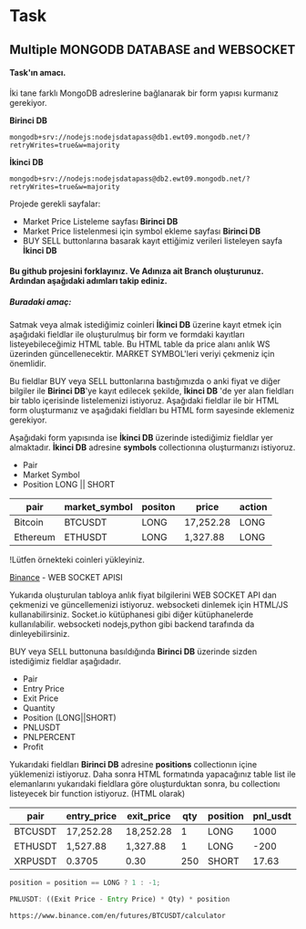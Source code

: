 # Task

## Multiple MONGODB DATABASE and WEBSOCKET

#### Task'ın amacı.

İki tane farklı MongoDB adreslerine bağlanarak bir form yapısı kurmanız gerekiyor.

**Birinci DB**

```ssh 
mongodb+srv://nodejs:nodejsdatapass@db1.ewt09.mongodb.net/?retryWrites=true&w=majority
```

**İkinci DB**

```ssh 
mongodb+srv://nodejs:nodejsdatapass@db2.ewt09.mongodb.net/?retryWrites=true&w=majority
```

Projede gerekli sayfalar:
- Market Price Listeleme sayfası **Birinci DB**
- Market Price listelenmesi için symbol ekleme sayfası **Birinci DB**
- BUY SELL buttonlarına basarak kayıt ettiğimiz verileri listeleyen sayfa **İkinci DB**

#### Bu github projesini forklayınız. Ve Adınıza ait Branch oluşturunuz. Ardından aşağıdaki adımları takip ediniz.

##### Buradaki amaç:

Satmak veya almak istediğimiz coinleri **İkinci DB** üzerine kayıt etmek için aşağıdaki fieldlar ile oluşturulmuş bir form ve formdaki kayıtları listeyebileceğimiz HTML table. Bu HTML table da price alanı anlık WS üzerinden güncellenecektir. MARKET SYMBOL'leri veriyi çekmeniz için önemlidir.

Bu fieldlar BUY veya SELL buttonlarına bastığımızda o anki fiyat ve diğer bilgiler ile **Birinci DB**'ye kayıt edilecek şekilde, **İkinci DB** 'de yer alan fieldları bir tablo içerisinde listelemenizi istiyoruz. Aşağıdaki fieldlar ile bir HTML form oluşturmanız ve aşağıdaki fieldları bu HTML form sayesinde eklemeniz gerekiyor.

Aşağıdaki form yapısında ise  **İkinci DB** üzerinde istediğimiz fieldlar yer almaktadır. **İkinci DB** adresine **symbols** collectionına oluşturmanızı istiyoruz.

- Pair
- Market Symbol
- Position LONG || SHORT

| pair | market_symbol | positon | price | action |
| ------ | ------ | ------ | ------ | ------ |
| Bitcoin | BTCUSDT  | LONG | 17,252.28 | LONG || SHORT (position varsa CLOSE) |
| Ethereum | ETHUSDT  | LONG| 1,327.88 | LONG || SHORT (position varsa CLOSE) |


!Lütfen örnekteki coinleri yükleyiniz.

 [Binance](https://github.com/binance/binance-spot-api-docs/blob/master/web-socket-streams.md) - WEB SOCKET APISI
 
Yukarıda oluşturulan tabloya anlık fiyat bilgilerini WEB SOCKET API dan çekmenizi ve güncellemenizi istiyoruz.
websocketi dinlemek için HTML/JS kullanabilirsiniz. Socket.io kütüphanesi gibi diğer kütüphanelerde kullanılabilir.
websocketi nodejs,python gibi backend tarafında da dinleyebilirsiniz.

BUY veya SELL buttonuna basıldığında  **Birinci DB** üzerinde sizden istediğimiz fieldlar aşağıdadır.

- Pair
- Entry Price
- Exit Price
- Quantity
- Position (LONG||SHORT)
- PNLUSDT
- PNLPERCENT
- Profit

Yukarıdaki fieldları **Birinci DB**  adresine **positions** collectionın içine yüklemenizi istiyoruz.
Daha sonra HTML formatında yapacağınız table list ile elemanlarını yukarıdaki fieldlara göre oluşturduktan sonra, bu collectionı listeyecek bir function istiyoruz. (HTML olarak)


| pair |entry_price | exit_price | qty | position |pnl_usdt | pnl_percent | profit
| ------ | ------ | ------ | ------ | ------ | ------ | ------ | ------ |
| BTCUSDT | 17,252.28  | 18,252.28 | 1 | LONG| 1000 | 5.80% | true
| ETHUSDT | 1,527.88  | 1,327.88 | 1 | LONG | -200 | -13.09% | false
| XRPUSDT | 0.3705  | 0.30 | 250 | SHORT | 17.63 | 19.03% | true


```js
position = position == LONG ? 1 : -1;
```

```js
PNLUSDT: ((Exit Price - Entry Price) * Qty) * position 
```
```txt
https://www.binance.com/en/futures/BTCUSDT/calculator
```
